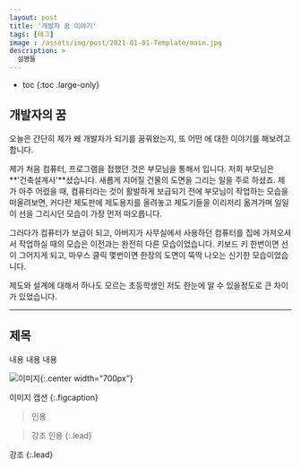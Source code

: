 ```yaml
---
layout: post
title: '개발자 꿈 이야기'
tags: [태그]
image : /assets/img/post/2021-01-01-Template/main.jpg
description: >
  설명들
---
```


* toc
{:toc .large-only}

## 개발자의 꿈

오늘은 간단히 제가 왜 개발자가 되기를 꿈꿔왔는지, 또 어떤 에 대한 이야기를 해보려고 합니다.



제가 처음 컴퓨터, 프로그램을 접했던 것은 부모님을 통해서 입니다. 저희 부모님은 **'건축설계사'**셨습니다. 새롭게 지어질 건물의 도면을 그리는 일을 주로 하셨죠. 제가 아주 어렸을 때, 컴퓨터라는 것이 활발하게 보급되기 전에 부모님이 작업하는 모습을 떠올려보면, 커다란 제도판에 제도용지를 올려놓고 제도기들을 이리저리 옮겨가며 일일이 선을 그리시던 모습이 가장 먼저 떠오릅니다.

그러다가 컴퓨터가 보급이 되고, 아버지가 사무실에서 사용하던 컴퓨터를 집에 가져오셔서 작업하실 때의 모습은 이전과는 완전히 다른 모습이었습니다. 키보드 키 한번이면 선이 그어지게 되고, 마우스 클릭 몇번이면 한장의 도면이 뚝딱 나오는 신기한 모습이었습니다.

제도와 설계에 대해서 하나도 모르는 초등학생인 저도 한눈에 알 수 있을정도로 큰 차이가 있었습니다. 



---

## 제목

내용
내용
내용

![이미지](/assets/img/post/2021-01-01-Template/sample.jpg){:.center width="700px"}

이미지 캡션
{:.figcaption}

> 인용

> 강조 인용
{:.lead}

강조
{:.lead}


